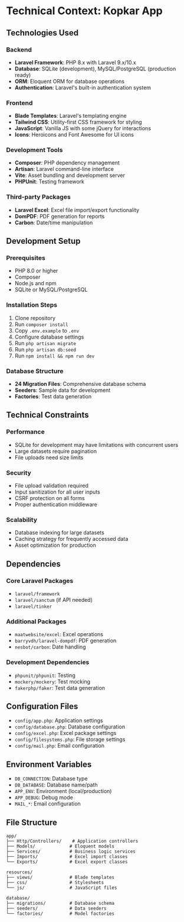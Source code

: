 # Technical Context: Kopkar App

## Technologies Used

### Backend

-   **Laravel Framework**: PHP 8.x with Laravel 9.x/10.x
-   **Database**: SQLite (development), MySQL/PostgreSQL (production ready)
-   **ORM**: Eloquent ORM for database operations
-   **Authentication**: Laravel's built-in authentication system

### Frontend

-   **Blade Templates**: Laravel's templating engine
-   **Tailwind CSS**: Utility-first CSS framework for styling
-   **JavaScript**: Vanilla JS with some jQuery for interactions
-   **Icons**: Heroicons and Font Awesome for UI icons

### Development Tools

-   **Composer**: PHP dependency management
-   **Artisan**: Laravel command-line interface
-   **Vite**: Asset bundling and development server
-   **PHPUnit**: Testing framework

### Third-party Packages

-   **Laravel Excel**: Excel file import/export functionality
-   **DomPDF**: PDF generation for reports
-   **Carbon**: Date/time manipulation

## Development Setup

### Prerequisites

-   PHP 8.0 or higher
-   Composer
-   Node.js and npm
-   SQLite or MySQL/PostgreSQL

### Installation Steps

1. Clone repository
2. Run `composer install`
3. Copy `.env.example` to `.env`
4. Configure database settings
5. Run `php artisan migrate`
6. Run `php artisan db:seed`
7. Run `npm install && npm run dev`

### Database Structure

-   **24 Migration Files**: Comprehensive database schema
-   **Seeders**: Sample data for development
-   **Factories**: Test data generation

## Technical Constraints

### Performance

-   SQLite for development may have limitations with concurrent users
-   Large datasets require pagination
-   File uploads need size limits

### Security

-   File upload validation required
-   Input sanitization for all user inputs
-   CSRF protection on all forms
-   Proper authentication middleware

### Scalability

-   Database indexing for large datasets
-   Caching strategy for frequently accessed data
-   Asset optimization for production

## Dependencies

### Core Laravel Packages

-   `laravel/framework`
-   `laravel/sanctum` (if API needed)
-   `laravel/tinker`

### Additional Packages

-   `maatwebsite/excel`: Excel operations
-   `barryvdh/laravel-dompdf`: PDF generation
-   `nesbot/carbon`: Date handling

### Development Dependencies

-   `phpunit/phpunit`: Testing
-   `mockery/mockery`: Test mocking
-   `fakerphp/faker`: Test data generation

## Configuration Files

-   `config/app.php`: Application settings
-   `config/database.php`: Database configuration
-   `config/excel.php`: Excel package settings
-   `config/filesystems.php`: File storage settings
-   `config/mail.php`: Email configuration

## Environment Variables

-   `DB_CONNECTION`: Database type
-   `DB_DATABASE`: Database name/path
-   `APP_ENV`: Environment (local/production)
-   `APP_DEBUG`: Debug mode
-   `MAIL_*`: Email configuration

## File Structure

```
app/
├── Http/Controllers/    # Application controllers
├── Models/             # Eloquent models
├── Services/           # Business logic services
├── Imports/            # Excel import classes
└── Exports/            # Excel export classes

resources/
├── views/              # Blade templates
├── css/                # Stylesheets
└── js/                 # JavaScript files

database/
├── migrations/         # Database schema
├── seeders/            # Data seeders
└── factories/          # Model factories
```

